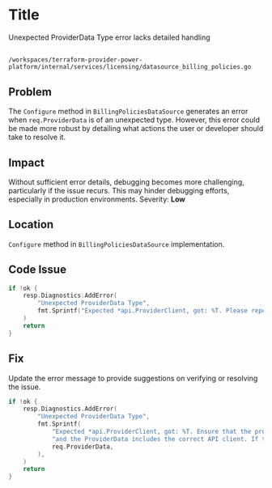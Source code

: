 # Title

Unexpected ProviderData Type error lacks detailed handling

## 

`/workspaces/terraform-provider-power-platform/internal/services/licensing/datasource_billing_policies.go`

## Problem

The `Configure` method in `BillingPoliciesDataSource` generates an error when `req.ProviderData` is of an unexpected type. However, this error could be made more robust by detailing what actions the user or developer should take to resolve it.

## Impact

Without sufficient error details, debugging becomes more challenging, particularly if the issue recurs. This may hinder debugging efforts, especially in production environments. Severity: **Low**

## Location

`Configure` method in `BillingPoliciesDataSource` implementation.

## Code Issue

```go
if !ok {
    resp.Diagnostics.AddError(
        "Unexpected ProviderData Type",
        fmt.Sprintf("Expected *api.ProviderClient, got: %T. Please report this issue to the provider developers.", req.ProviderData),
    )
    return
}
```

## Fix

Update the error message to provide suggestions on verifying or resolving the issue.

```go
if !ok {
    resp.Diagnostics.AddError(
        "Unexpected ProviderData Type",
        fmt.Sprintf(
            "Expected *api.ProviderClient, got: %T. Ensure that the provider is correctly configured, "+
            "and the ProviderData includes the correct API client. If the issue persists, contact the provider developers.",
            req.ProviderData,
        ),
    )
    return
}
```

